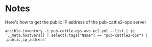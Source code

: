 

# Notes

Here's how to get the public IP address of the pub-cattle2-ops server

`ansible-inventory -i pub-cattle-ops-aws_ec2.yml --list | jq '._meta.hostvars[] | select(.tags["Name"] == "pub-cattle2-ops") | .public_ip_address'`
